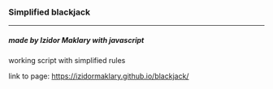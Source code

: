 ### Simplified blackjack

---

##### made by Izidor Maklary with javascript

working script with simplified rules

link to page:
https://izidormaklary.github.io/blackjack/